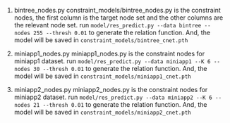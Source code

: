 1. bintree_nodes.py
    constraint_models/bintree_nodes.py is the constraint nodes, the first column is the target node set and the other columns are the relevant node set.
    run `model/res_predict.py --data bintree --nodes 255 --thresh 0.01` to generate the relation function. And, the model will be saved in `constraint_models/bintree_cnet.pth`

2. miniapp1_nodes.py
    miniapp1_nodes.py is the constraint nodes for miniapp1 dataset.
    run `model/res_predict.py --data miniapp1 --K 6 --nodes 30 --thresh 0.01` to generate the relation function. And, the model will be saved in `constraint_models/miniapp1_cnet.pth`

2. miniapp2_nodes.py
    miniapp2_nodes.py is the constraint nodes for miniapp2 dataset.
    run `model/res_predict.py --data miniapp2 --K 6 --nodes 21 --thresh 0.01` to generate the relation function. And, the model will be saved in `constraint_models/miniapp2_cnet.pth`